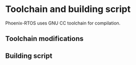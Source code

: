 # Toolchain and building script

Phoenix-RTOS uses GNU CC toolchain for compilation.

## Toolchain modifications

## Building script



